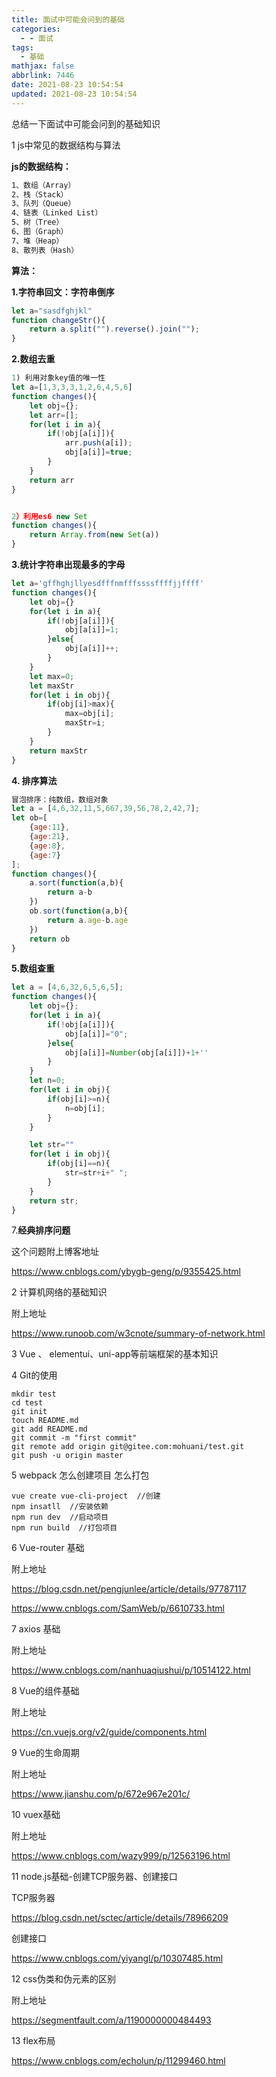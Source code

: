 ```yaml
---
title: 面试中可能会问到的基础
categories:
  - - 面试
tags:
  - 基础
mathjax: false
abbrlink: 7446
date: 2021-08-23 10:54:54
updated: 2021-08-23 10:54:54
---
```


总结一下面试中可能会问到的基础知识

<!-- more -->

1 js中常见的数据结构与算法

**js的数据结构：**

```html
1、数组（Array）
2、栈（Stack）
3、队列（Queue）
4、链表（Linked List）
5、树（Tree）
6、图（Graph）
7、堆（Heap）
8、散列表（Hash）
```

**算法：**

**1.字符串回文：字符串倒序**

```js
let a="sasdfghjkl"
function changeStr(){
    return a.split("").reverse().join("");
}

```

**2.数组去重**

```js
1) 利用对象key值的唯一性
let a=[1,3,3,3,1,2,6,4,5,6]
function changes(){
    let obj={};
    let arr=[];
    for(let i in a){
        if(!obj[a[i]]){
            arr.push(a[i]);
            obj[a[i]]=true;
        }
    }
    return arr
}


2）利用es6 new Set
function changes(){
    return Array.from(new Set(a))
}

```

**3.统计字符串出现最多的字母**

```js
let a='gffhghjllyesdfffnmfffssssffffjjffff'
function changes(){
    let obj={}
    for(let i in a){
        if(!obj[a[i]]){
            obj[a[i]]=1;
        }else{
            obj[a[i]]++;
        }
    }
    let max=0;
    let maxStr
    for(let i in obj){
        if(obj[i]>max){
            max=obj[i];
            maxStr=i;
        }
    }
    return maxStr
}

```

**4. 排序算法**

```js
冒泡排序：纯数组，数组对象
let a = [4,6,32,11,5,667,39,56,78,2,42,7];
let ob=[
    {age:11},
    {age:21},
    {age:8},
    {age:7}
];
function changes(){
    a.sort(function(a,b){
        return a-b
    })
    ob.sort(function(a,b){
        return a.age-b.age
    })
    return ob
}

```

**5.数组查重**

```js
let a = [4,6,32,6,5,6,5];
function changes(){
    let obj={};
    for(let i in a){
        if(!obj[a[i]]){
            obj[a[i]]="0";
        }else{
            obj[a[i]]=Number(obj[a[i]])+1+''
        }
    }
    let n=0;
    for(let i in obj){
        if(obj[i]>=n){
            n=obj[i];
        }
    }

    let str=""
    for(let i in obj){
        if(obj[i]==n){
            str=str+i+" ";
        }
    }
    return str;
}

```

7.**经典排序问题**

这个问题附上博客地址

https://www.cnblogs.com/ybygb-geng/p/9355425.html

2 计算机网络的基础知识

附上地址

https://www.runoob.com/w3cnote/summary-of-network.html

3 Vue 、 elementui、uni-app等前端框架的基本知识

4 Git的使用

```shell
mkdir test
cd test
git init
touch README.md
git add README.md
git commit -m "first commit"
git remote add origin git@gitee.com:mohuani/test.git
git push -u origin master
```

5 webpack 怎么创建项目 怎么打包

```shell
vue create vue-cli-project  //创建
npm insatll  //安装依赖
npm run dev  //启动项目
npm run build  //打包项目
```

6 Vue-router 基础

附上地址

https://blog.csdn.net/pengjunlee/article/details/97787117

https://www.cnblogs.com/SamWeb/p/6610733.html

7 axios 基础

附上地址

https://www.cnblogs.com/nanhuaqiushui/p/10514122.html

8 Vue的组件基础

附上地址

https://cn.vuejs.org/v2/guide/components.html

9 Vue的生命周期

附上地址

https://www.jianshu.com/p/672e967e201c/

10 vuex基础

附上地址

https://www.cnblogs.com/wazy999/p/12563196.html

11 node.js基础-创建TCP服务器、创建接口

TCP服务器

https://blog.csdn.net/sctec/article/details/78966209

创建接口

https://www.cnblogs.com/yiyangl/p/10307485.html

12 css伪类和伪元素的区别

附上地址

https://segmentfault.com/a/1190000000484493 

13 flex布局

https://www.cnblogs.com/echolun/p/11299460.html
